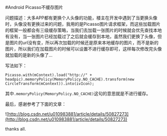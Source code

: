 #Android Picasso不缓存图片

问题描述：大多APP都有更换个人头像的功能，楼主在开发中遇到了当更换头像时，头像没有更换过来的问题，我用的是Picasso图片请求框架，而这些加载图片的框架一般都会有三级缓存策略，当我们去加载一张图片的时候就会优先查找本地有没有，当一张图片已经加载过了之后就会缓存到本地，虽然我们更换了头像，但是图片的url没有变，所以再次加载的时候还是原来本地缓存的图片，而不是新的图片，所以我们在加载图片的时候可以设置不进行缓存即可，这样每次修改完头像就加载的是新的头像了...

写法如下：

```Picasso.with(mContext).load("http://" + headpic).memoryPolicy(MemoryPolicy.NO_CACHE).transform(new CircleTransform(mContext)).into(ivIcon);```

其中```.memoryPolicy(MemoryPolicy.NO_CACHE)```这句的意思就是不进行缓存。


最后，感谢参考了下面的文章：

![http://blog.csdn.net/u010983881/article/details/50827273](http://blog.csdn.net/u010983881/article/details/50827273)

thanks all.